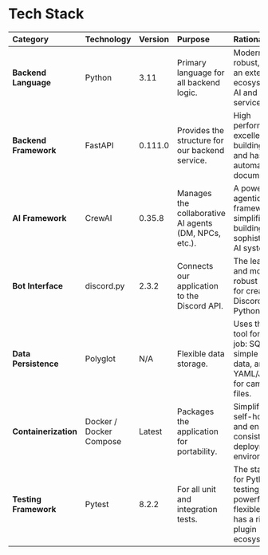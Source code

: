 # Tech Stack

| Category | Technology | Version | Purpose | Rationale |
| :--- | :--- | :--- | :--- | :--- |
| **Backend Language** | Python | 3.11 | Primary language for all backend logic. | Modern, robust, and has an extensive ecosystem for AI and web services. |
| **Backend Framework**| FastAPI | 0.111.0 | Provides the structure for our backend service. | High performance, excellent for building APIs, and has automatic documentation. |
| **AI Framework** | CrewAI | 0.35.8 | Manages the collaborative AI agents (DM, NPCs, etc.). | A powerful agentic framework that simplifies building sophisticated AI systems. |
| **Bot Interface** | discord.py | 2.3.2 | Connects our application to the Discord API. | The leading and most robust library for creating Discord bots in Python. |
| **Data Persistence** | Polyglot | N/A | Flexible data storage. | Uses the best tool for each job: SQLite for simple local data, and YAML/JSON for campaign files. |
| **Containerization** | Docker / Docker Compose | Latest | Packages the application for portability. | Simplifies local self-hosting and ensures consistent deployment environments. |
| **Testing Framework**| Pytest | 8.2.2 | For all unit and integration tests. | The standard for Python testing; powerful, flexible, and has a rich plugin ecosystem. |


